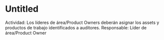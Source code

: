 # Untitled

Actividad: Los líderes de área/Product Owners deberán asignar los assets y productos de trabajo identificados a auditores.
Responsable: Líder de área/Product Owner